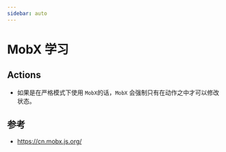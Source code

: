 ```yaml
---
sidebar: auto
---
```


# MobX 学习

## Actions
* 如果是在严格模式下使用 `MobX`的话，`MobX` 会强制只有在动作之中才可以修改状态。



## 参考
* https://cn.mobx.js.org/